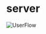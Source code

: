 # server


![UserFlow](https://github.com/harsh9539/couponManagementSystem/assets/76143659/295dcc76-84a8-4791-a1b9-72dfe00ce601)
